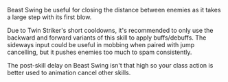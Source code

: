 Beast Swing be useful for closing the distance between enemies as it takes a large step with its first blow.

Due to Twin Striker's short cooldowns, it's recommended to only use the backward and forward variants of this skill to apply buffs/debuffs. The sideways input could be useful in mobbing when paired with jump cancelling, but it pushes enemies too much to spam consistently. 

The post-skill delay on Beast Swing isn't that high so your class action is better used to animation cancel other skills.